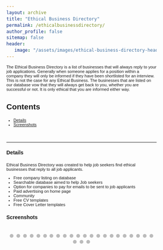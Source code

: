 ```yaml
---
layout: archive
title: "Ethical Business Directory"
permalink: /ethicalbusinessdirectory/
author_profile: false
sitemap: false
header: 
   image: "/assets/images/ethical-business-directory-header-background.jpg" 
---
```


<style>
* {box-sizing: border-box;}
body {font-family: Verdana, sans-serif;}
.mySlides {display: none;}
img {vertical-align: middle;}

/* Slideshow container */
.slideshow-container {
  max-width: 1000px;
  position: relative;
  margin: auto;
}

/* Caption text */
.text {
  color: #f2f2f2;
  font-size: 15px;
  padding: 8px 12px;
  position: absolute;
  bottom: 8px;
  width: 100%;
  text-align: center;
}

/* Number text (1/3 etc) */
.numbertext {
  color: #f2f2f2;
  font-size: 12px;
  padding: 8px 12px;
  position: absolute;
  top: 0;
}

/* The dots/bullets/indicators */
.dot {
  height: 10px;
  width: 10px;
  margin: 0 2px;
  background-color: #bbb;
  border-radius: 50%;
  display: inline-block;
  transition: background-color 0.6s ease;
}

.active {
  background-color: #717171;
}

/* Fading animation */
.fade {
  -webkit-animation-name: fade;
  -webkit-animation-duration: 4s;
  animation-name: fade;
  animation-duration: 4s;
}

@-webkit-keyframes fade {
  from {opacity: .4} 
  to {opacity: 1}
}

@keyframes fade {
  from {opacity: .4} 
  to {opacity: 1}
}

/* On smaller screens, decrease text size */
@media only screen and (max-width: 300px) {
  .text {font-size: 11px}
}
</style>

<p style="font-size:0.80em; margin-top:0; margin-bottom: 0;">
The Ethical Business Directory is a list of businesses that will always reply to your job applications. Generally when someone applies for a position within a company they will only be informed if they have been shortlisted for an interview. This is not the case for any Ethical Business. The businesses that are listed on our database vow that they will always get back to you, whether you are successful or not. It is only ethical that you are informed either way.
</p>

<h2>Contents</h2>
<ul style="font-size:0.80em;">
  <li><a href="#1">Details</a></li>
  <li><a href="#2">Screenshots</a></li>
</ul>

<br>
<hr>

<div id="1"></div>
<h4>Details</h4>
<p style="font-size:0.80em; margin-top:0; margin-bottom: 0;">
Ethical Business Directory was created to help job seekers find ethical businesses that reply to all job applicants.
</p>
<ul style="font-size:0.80em;">
    <li>Free company listing on database</li>
    <li>Searchable database aimed to help Job seekers</li>
    <li>Option for companies to pay for emails to be sent to job applicants</li>
    <li>Paid advertising on home page</li>
    <li>Community</li>
    <li>Free CV templates</li>
    <li>Free Cover Letter templates</li>
</ul>

<div id="2"></div>
<h4>Screenshots</h4>

<div class="slideshow-container">

<div class="mySlides fade"><div class="numbertext">1 / 25</div><img src="/assets/slideshows/ethicalbusinessdirectory/slide-1.png" style="width:100%"><div class="text"></div></div>
<div class="mySlides fade"><div class="numbertext">2 / 25</div><img src="/assets/slideshows/ethicalbusinessdirectory/slide-2.png" style="width:100%"><div class="text"></div></div>
<div class="mySlides fade"><div class="numbertext">3 / 25</div><img src="/assets/slideshows/ethicalbusinessdirectory/slide-3.png" style="width:100%"><div class="text"></div></div>
<div class="mySlides fade"><div class="numbertext">4 / 25</div><img src="/assets/slideshows/ethicalbusinessdirectory/slide-4.png" style="width:100%"><div class="text"></div></div>
<div class="mySlides fade"><div class="numbertext">5 / 25</div><img src="/assets/slideshows/ethicalbusinessdirectory/slide-5.png" style="width:100%"><div class="text"></div></div>
<div class="mySlides fade"><div class="numbertext">6 / 25</div><img src="/assets/slideshows/ethicalbusinessdirectory/slide-6.png" style="width:100%"><div class="text"></div></div>
<div class="mySlides fade"><div class="numbertext">7 / 25</div><img src="/assets/slideshows/ethicalbusinessdirectory/slide-7.png" style="width:100%"><div class="text"></div></div>
<div class="mySlides fade"><div class="numbertext">8 / 25</div><img src="/assets/slideshows/ethicalbusinessdirectory/slide-8.png" style="width:100%"><div class="text"></div></div>
<div class="mySlides fade"><div class="numbertext">9 / 25</div><img src="/assets/slideshows/ethicalbusinessdirectory/slide-9.png" style="width:100%"><div class="text"></div></div>
<div class="mySlides fade"><div class="numbertext">10 / 25</div><img src="/assets/slideshows/ethicalbusinessdirectory/slide-10.png" style="width:100%"><div class="text"></div></div>
<div class="mySlides fade"><div class="numbertext">11 / 25</div><img src="/assets/slideshows/ethicalbusinessdirectory/slide-11.png" style="width:100%"><div class="text"></div></div>
<div class="mySlides fade"><div class="numbertext">12 / 25</div><img src="/assets/slideshows/ethicalbusinessdirectory/slide-12.png" style="width:100%"><div class="text"></div></div>
<div class="mySlides fade"><div class="numbertext">13 / 25</div><img src="/assets/slideshows/ethicalbusinessdirectory/slide-13.png" style="width:100%"><div class="text"></div></div>
<div class="mySlides fade"><div class="numbertext">14 / 25</div><img src="/assets/slideshows/ethicalbusinessdirectory/slide-14.png" style="width:100%"><div class="text"></div></div>
<div class="mySlides fade"><div class="numbertext">15 / 25</div><img src="/assets/slideshows/ethicalbusinessdirectory/slide-15.png" style="width:100%"><div class="text"></div></div>
<div class="mySlides fade"><div class="numbertext">16 / 25</div><img src="/assets/slideshows/ethicalbusinessdirectory/slide-16.png" style="width:100%"><div class="text"></div></div>
<div class="mySlides fade"><div class="numbertext">17 / 25</div><img src="/assets/slideshows/ethicalbusinessdirectory/slide-17.png" style="width:100%"><div class="text"></div></div>
<div class="mySlides fade"><div class="numbertext">18 / 25</div><img src="/assets/slideshows/ethicalbusinessdirectory/slide-18.png" style="width:100%"><div class="text"></div></div>
<div class="mySlides fade"><div class="numbertext">19 / 25</div><img src="/assets/slideshows/ethicalbusinessdirectory/slide-19.png" style="width:100%"><div class="text"></div></div>
<div class="mySlides fade"><div class="numbertext">20 / 25</div><img src="/assets/slideshows/ethicalbusinessdirectory/slide-20.png" style="width:100%"><div class="text"></div></div>
<div class="mySlides fade"><div class="numbertext">21 / 25</div><img src="/assets/slideshows/ethicalbusinessdirectory/slide-21.png" style="width:100%"><div class="text"></div></div>
<div class="mySlides fade"><div class="numbertext">22 / 25</div><img src="/assets/slideshows/ethicalbusinessdirectory/slide-22.png" style="width:100%"><div class="text"></div></div>
<div class="mySlides fade"><div class="numbertext">23 / 25</div><img src="/assets/slideshows/ethicalbusinessdirectory/slide-23.png" style="width:100%"><div class="text"></div></div>
<div class="mySlides fade"><div class="numbertext">24 / 25</div><img src="/assets/slideshows/ethicalbusinessdirectory/slide-24.png" style="width:100%"><div class="text"></div></div>
<div class="mySlides fade"><div class="numbertext">25 / 25</div><img src="/assets/slideshows/ethicalbusinessdirectory/slide-25.png" style="width:100%"><div class="text"></div></div>
  
</div>

<br>

<div style="text-align:center">
  <span class="dot"></span> 
  <span class="dot"></span> 
  <span class="dot"></span> 
  <span class="dot"></span> 
  <span class="dot"></span> 
  <span class="dot"></span> 
  <span class="dot"></span> 
  <span class="dot"></span> 
  <span class="dot"></span> 
  <span class="dot"></span> 
  <span class="dot"></span> 
  <span class="dot"></span> 
  <span class="dot"></span> 
  <span class="dot"></span> 
  <span class="dot"></span> 
  <span class="dot"></span> 
  <span class="dot"></span> 
  <span class="dot"></span> 
  <span class="dot"></span> 
  <span class="dot"></span> 
  <span class="dot"></span> 
  <span class="dot"></span> 
  <span class="dot"></span> 
  <span class="dot"></span> 
  <span class="dot"></span>  
</div>

<script>
var slideIndex = 0;
showSlides();

function showSlides() {
  var i;
  var slides = document.getElementsByClassName("mySlides");
  var dots = document.getElementsByClassName("dot");
  for (i = 0; i < slides.length; i++) {
    slides[i].style.display = "none";  
  }
  slideIndex++;
  if (slideIndex > slides.length) {slideIndex = 1}    
  for (i = 0; i < dots.length; i++) {
    dots[i].className = dots[i].className.replace(" active", "");
  }
  slides[slideIndex-1].style.display = "block";  
  dots[slideIndex-1].className += " active";
  setTimeout(showSlides, 4000); // Change image every 2 seconds
}
</script>
